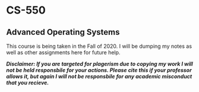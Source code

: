 # CS-550
## Advanced Operating Systems

This course is being taken in the Fall of 2020. I will be dumping my notes as well as other assignments here for future help. 

***Disclaimer: If you are targeted for plagerism due to copying my work I will not be held responsbile for your actions. Please cite this if your professor allows it, but again I will not be responsbile for any academic misconduct that you recieve.***
